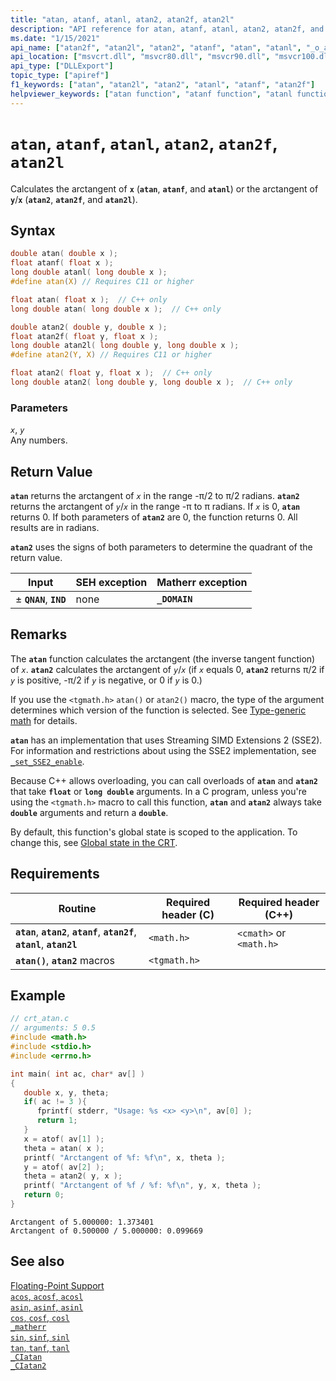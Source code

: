 ```yaml
---
title: "atan, atanf, atanl, atan2, atan2f, atan2l"
description: "API reference for atan, atanf, atanl, atan2, atan2f, and atan2l; which calculate the arctangent of a floating-point value."
ms.date: "1/15/2021"
api_name: ["atan2f", "atan2l", "atan2", "atanf", "atan", "atanl", "_o_atan", "_o_atan2", "_o_atan2f", "_o_atanf"]
api_location: ["msvcrt.dll", "msvcr80.dll", "msvcr90.dll", "msvcr100.dll", "msvcr100_clr0400.dll", "msvcr110.dll", "msvcr110_clr0400.dll", "msvcr120.dll", "msvcr120_clr0400.dll", "ucrtbase.dll", "api-ms-win-crt-math-l1-1-0.dll", "api-ms-win-crt-private-l1-1-0.dll"]
api_type: ["DLLExport"]
topic_type: ["apiref"]
f1_keywords: ["atan", "atan2l", "atan2", "atanl", "atanf", "atan2f"]
helpviewer_keywords: ["atan function", "atanf function", "atanl function", "atan2 function", "atan2l function", "arctangent function", "trigonometric functions", "atan2f function"]
---
```

# `atan`, `atanf`, `atanl`, `atan2`, `atan2f`, `atan2l`

Calculates the arctangent of **`x`** (**`atan`**, **`atanf`**, and **`atanl`**) or the arctangent of **`y`**/**`x`** (**`atan2`**, **`atan2f`**, and **`atan2l`**).

## Syntax

```C
double atan( double x );
float atanf( float x );
long double atanl( long double x );
#define atan(X) // Requires C11 or higher

float atan( float x );  // C++ only
long double atan( long double x );  // C++ only

double atan2( double y, double x );
float atan2f( float y, float x );
long double atan2l( long double y, long double x );
#define atan2(Y, X) // Requires C11 or higher

float atan2( float y, float x );  // C++ only
long double atan2( long double y, long double x );  // C++ only
```

### Parameters

*`x`*, *`y`*\
Any numbers.

## Return Value

**`atan`** returns the arctangent of *`x`* in the range -π/2 to π/2 radians. **`atan2`** returns the arctangent of *`y`*/*`x`* in the range -π to π radians. If *`x`* is 0, **`atan`** returns 0. If both parameters of **`atan2`** are 0, the function returns 0. All results are in radians.

**`atan2`** uses the signs of both parameters to determine the quadrant of the return value.

|Input|SEH exception|Matherr exception|
|-----------|-------------------|-----------------------|
|± **`QNAN`**, **`IND`**|none|**`_DOMAIN`**|

## Remarks

The **`atan`** function calculates the arctangent (the inverse tangent function) of *`x`*. **`atan2`** calculates the arctangent of *`y`*/*`x`* (if *`x`* equals 0, **`atan2`** returns π/2 if *`y`* is positive, -π/2 if *`y`* is negative, or 0 if *`y`* is 0.)

If you use the `<tgmath.h>` `atan()` or `atan2()` macro, the type of the argument determines which version of the function is selected. See [Type-generic math](../../c-runtime-library/tgmath.md) for details.

**`atan`** has an implementation that uses Streaming SIMD Extensions 2 (SSE2). For information and restrictions about using the SSE2 implementation, see [`_set_SSE2_enable`](set-sse2-enable.md).

Because C++ allows overloading, you can call overloads of **`atan`** and **`atan2`** that take **`float`** or **`long double`** arguments. In a C program, unless you're using the `<tgmath.h>` macro to call this function, **`atan`** and **`atan2`** always take **`double`** arguments and return a **`double`**.

By default, this function's global state is scoped to the application. To change this, see [Global state in the CRT](../global-state.md).

## Requirements

|Routine|Required header (C)|Required header (C++)|
|-------------|---------------------|-|
|**`atan`**, **`atan2`**, **`atanf`**, **`atan2f`**, **`atanl`**, **`atan2l`**|`<math.h>`|`<cmath>` or `<math.h>`|
|**`atan()`**, **`atan2`** macros | `<tgmath.h>` ||

## Example

```C
// crt_atan.c
// arguments: 5 0.5
#include <math.h>
#include <stdio.h>
#include <errno.h>

int main( int ac, char* av[] )
{
   double x, y, theta;
   if( ac != 3 ){
      fprintf( stderr, "Usage: %s <x> <y>\n", av[0] );
      return 1;
   }
   x = atof( av[1] );
   theta = atan( x );
   printf( "Arctangent of %f: %f\n", x, theta );
   y = atof( av[2] );
   theta = atan2( y, x );
   printf( "Arctangent of %f / %f: %f\n", y, x, theta );
   return 0;
}
```

```Output
Arctangent of 5.000000: 1.373401
Arctangent of 0.500000 / 5.000000: 0.099669
```

## See also

[Floating-Point Support](../../c-runtime-library/floating-point-support.md)\
[`acos`, `acosf`, `acosl`](acos-acosf-acosl.md)\
[`asin`, `asinf`, `asinl`](asin-asinf-asinl.md)\
[`cos`, `cosf`, `cosl`](cos-cosf-cosl.md)\
[`_matherr`](matherr.md)\
[`sin`, `sinf`, `sinl`](sin-sinf-sinl.md)\
[`tan`, `tanf`, `tanl`](tan-tanf-tanl.md)\
[`_CIatan`](../../c-runtime-library/ciatan.md)\
[`_CIatan2`](../../c-runtime-library/ciatan2.md)
